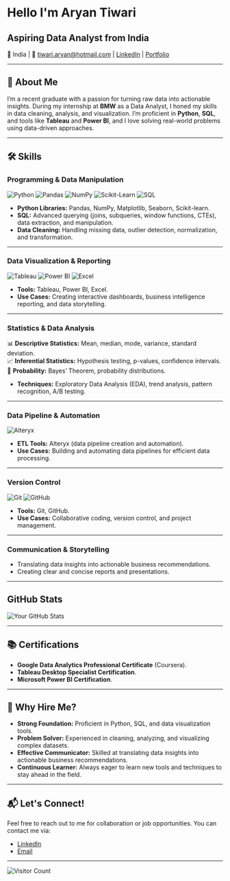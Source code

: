 # Hello I'm Aryan Tiwari
## Aspiring Data Analyst from India

📍 India | 📧 tiwari.aryan@hotmail.com | [LinkedIn](https://www.linkedin.com/in/aryan-tiwari-snu/) | [Portfolio](#)

---

## 👋 About Me
I’m a recent graduate with a passion for turning raw data into actionable insights. During my internship at **BMW** as a Data Analyst, I honed my skills in data cleaning, analysis, and visualization. I’m proficient in **Python**, **SQL**, and tools like **Tableau** and **Power BI**, and I love solving real-world problems using data-driven approaches.

---

## 🛠️ Skills

### **Programming & Data Manipulation**
![Python](https://img.shields.io/badge/Python-3776AB?style=for-the-badge&logo=python&logoColor=white)
![Pandas](https://img.shields.io/badge/Pandas-2C2D72?style=for-the-badge&logo=pandas&logoColor=white)
![NumPy](https://img.shields.io/badge/NumPy-013243?style=for-the-badge&logo=numpy&logoColor=white)
![Scikit-Learn](https://img.shields.io/badge/Scikit_Learn-F7931E?style=for-the-badge&logo=scikit-learn&logoColor=white)
![SQL](https://img.shields.io/badge/SQL-4479A1?style=for-the-badge&logo=mysql&logoColor=white)

- **Python Libraries:** Pandas, NumPy, Matplotlib, Seaborn, Scikit-learn.
- **SQL:** Advanced querying (joins, subqueries, window functions, CTEs), data extraction, and manipulation.
- **Data Cleaning:** Handling missing data, outlier detection, normalization, and transformation.

---

### **Data Visualization & Reporting**
![Tableau](https://img.shields.io/badge/Tableau-E97627?style=for-the-badge&logo=tableau&logoColor=white)
![Power BI](https://img.shields.io/badge/Power_BI-F2C811?style=for-the-badge&logo=power-bi&logoColor=black)
![Excel](https://img.shields.io/badge/Excel-217346?style=for-the-badge&logo=microsoft-excel&logoColor=white)

- **Tools:** Tableau, Power BI, Excel.
- **Use Cases:** Creating interactive dashboards, business intelligence reporting, and data storytelling.

---

### **Statistics & Data Analysis**
📊 **Descriptive Statistics:** Mean, median, mode, variance, standard deviation.  
📈 **Inferential Statistics:** Hypothesis testing, p-values, confidence intervals.  
🎲 **Probability:** Bayes’ Theorem, probability distributions.

- **Techniques:** Exploratory Data Analysis (EDA), trend analysis, pattern recognition, A/B testing.

---

### **Data Pipeline & Automation**
![Alteryx](https://img.shields.io/badge/Alteryx-00A3E0?style=for-the-badge&logo=alteryx&logoColor=white)

- **ETL Tools:** Alteryx (data pipeline creation and automation).
- **Use Cases:** Building and automating data pipelines for efficient data processing.

---

### **Version Control**
![Git](https://img.shields.io/badge/Git-F05032?style=for-the-badge&logo=git&logoColor=white)
![GitHub](https://img.shields.io/badge/GitHub-181717?style=for-the-badge&logo=github&logoColor=white)

- **Tools:** Git, GitHub.
- **Use Cases:** Collaborative coding, version control, and project management.

---

### **Communication & Storytelling**
- Translating data insights into actionable business recommendations.
- Creating clear and concise reports and presentations.

---
## GitHub Stats
![Your GitHub Stats](https://github-readme-stats.vercel.app/api?username=YourGitHubUsername&show_icons=true&theme=radical)

---

## 📚 Certifications
- **Google Data Analytics Professional Certificate** (Coursera).
- **Tableau Desktop Specialist Certification**.
- **Microsoft Power BI Certification**.

---

## 🌟 Why Hire Me?
- **Strong Foundation:** Proficient in Python, SQL, and data visualization tools.
- **Problem Solver:** Experienced in cleaning, analyzing, and visualizing complex datasets.
- **Effective Communicator:** Skilled at translating data insights into actionable business recommendations.
- **Continuous Learner:** Always eager to learn new tools and techniques to stay ahead in the field.

---

## 📬 Let's Connect!
Feel free to reach out to me for collaboration or job opportunities. You can contact me via:
- [LinkedIn](#)
- [Email](#)

---

![Visitor Count](https://visitor-badge.glitch.me/badge?page_id=im-caveman.im-caveman)
